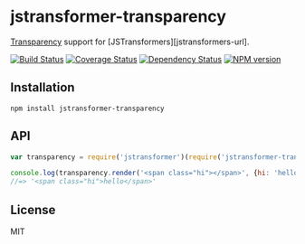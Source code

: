 # jstransformer-transparency

[Transparency](http://leonidas.github.io/transparency/) support for [JSTransformers][jstransformers-url].

[![Build Status](https://img.shields.io/travis/jstransformers/jstransformer-transparency/master.svg)](https://travis-ci.org/jstransformers/jstransformer-transparency)
[![Coverage Status](https://img.shields.io/coveralls/jstransformers/jstransformer-transparency/master.svg)](https://coveralls.io/r/jstransformers/jstransformer-transparency?branch=master)
[![Dependency Status](https://img.shields.io/david/jstransformers/jstransformer-transparency/master.svg)](http://david-dm.org/jstransformers/jstransformer-transparency)
[![NPM version](https://img.shields.io/npm/v/jstransformer-transparency.svg)](https://www.npmjs.org/package/jstransformer-transparency)

## Installation

    npm install jstransformer-transparency

## API

```js
var transparency = require('jstransformer')(require('jstransformer-transparency'));

console.log(transparency.render('<span class="hi"></span>', {hi: 'hello'}).body);
//=> '<span class="hi">hello</span>'
```

## License

MIT
